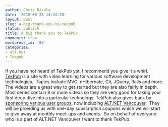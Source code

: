 ```yaml
---
author: Chris Nicola
date: '2010-08-28 14:43:33'
layout: post
slug: a-big-thank-you-to-tekpub
status: publish
title: A big thank you to TekPub
comments: true
wordpress_id: '85'
categories:
- alt.net
- Tekpub
---
```


If you have not heard of TekPub yet, I recommend you give it a whirl.  [TekPub][1] is a site with video learning for various software development technologies.  Topics include MVC, nHibernate, Git, JQuery, Rails and more. The videos are a great way to get started but they are also fairly in depth.  Most series contain 8 or more videos so they are very good for taking your first deep dive into a particular technology. TekPub also gives back by [sponsoring various user groups][2], now including [ALT.NET Vancouver][3].  They will be providing us with one-day subscription coupons which we will start to give away at monthly meet-ups and events.  So on behalf of everyone who is a part of ALT.NET Vancouver I want to thank TekPub.

   [1]: http://www.tekpub.com/
   [2]: http://tekpub.com/
   [3]: http://altnetvan.grou.ps

